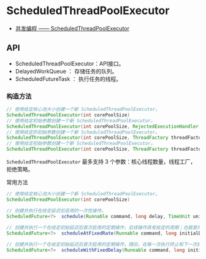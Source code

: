 # ScheduledThreadPoolExecutor

- [并发编程 —— ScheduledThreadPoolExecutor](https://juejin.im/post/5ae75604f265da0ba56753cd)

## API

- ScheduledThreadPoolExecutor：API接口。
- DelayedWorkQueue ： 存储任务的队列。
- ScheduledFutureTask ： 执行任务的线程。

### 构造方法

```java
// 使用给定核心池大小创建一个新 ScheduledThreadPoolExecutor。
ScheduledThreadPoolExecutor(int corePoolSize)  
// 使用给定初始参数创建一个新 ScheduledThreadPoolExecutor。
ScheduledThreadPoolExecutor(int corePoolSize, RejectedExecutionHandler handler)  
// 使用给定的初始参数创建一个新 ScheduledThreadPoolExecutor。
ScheduledThreadPoolExecutor(int corePoolSize, ThreadFactory threadFactory)  
// 使用给定初始参数创建一个新 ScheduledThreadPoolExecutor。
ScheduledThreadPoolExecutor(int corePoolSize, ThreadFactory threadFactory, RejectedExecutionHandler handler)
```

`ScheduledThreadPoolExecutor` 最多支持 3 个参数：核心线程数量，线程工厂，拒绝策略。

常用方法

```java
// 使用给定核心池大小创建一个新 ScheduledThreadPoolExecutor。
ScheduledThreadPoolExecutor(int corePoolSize)  

// 创建并执行在给定延迟后启用的一次性操作。  
ScheduledFuture<?>	schedule(Runnable command, long delay, TimeUnit unit) 
  
// 创建并执行一个在给定初始延迟后首次启用的定期操作，后续操作具有给定的周期；也就是将在 initialDelay 后开始执行，然后在 initialDelay+period 后执行，接着在 initialDelay + 2 * period 后执行，依此类推。 
ScheduledFuture<?>	scheduleAtFixedRate(Runnable command, long initialDelay, long period, TimeUnit unit) 

// 创建并执行一个在给定初始延迟后首次启用的定期操作，随后，在每一次执行终止和下一次执行开始之间都存在给定的延迟。       
ScheduledFuture<?>	scheduleWithFixedDelay(Runnable command, long initialDelay, long delay, TimeUnit unit)
```


